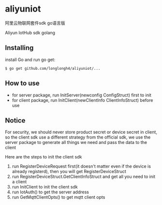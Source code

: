 # aliyuniot
阿里云物联网套件sdk go语言版

Aliyun IotHub sdk golang 

## Installing

install Go and run go get:

```
$ go get github.com/longlongh4/aliyuniot/...
```

## How to use

* for server package, run InitServer(newconfig ConfigStruct) first to init
* for client package, run InitClient(newClientInfo ClientInfoStruct) before use

## Notice

For security, we should never store product secret or device secret in client, so the client sdk use a different strategy from the official sdk,
we use the server package to generate all things we need and pass the data to the client

Here are the steps to init the client sdk

1. run RegisterDeviceRequest first(it doesn't matter even if the device is already registerd), then you will get RegisterDeviceStruct
2. run RegisterDeviceStruct.GetClientInfoStruct and get all you need to init a client
3. run InitClient to init the client sdk
4. run IotAuth() to get the server address
5. run GetMqttClientOpts() to get mqtt client opts 
